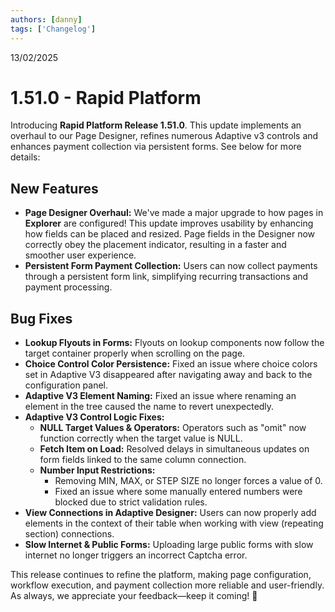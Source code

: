 ```yaml
---
authors: [danny]
tags: ['Changelog']
---
```


13/02/2025

# 1.51.0 - Rapid Platform

Introducing **Rapid Platform Release 1.51.0**. This update implements an overhaul to our Page Designer, refines numerous Adaptive v3 controls and enhances payment collection via persistent forms. See below for more details:

## New Features
- **Page Designer Overhaul:** We've made a major upgrade to how pages in **Explorer** are configured! This update improves usability by enhancing how fields can be placed and resized. Page fields in the Designer now correctly obey the placement indicator, resulting in a faster and smoother user experience.
- **Persistent Form Payment Collection:** Users can now collect payments through a persistent form link, simplifying recurring transactions and payment processing.

## Bug Fixes
- **Lookup Flyouts in Forms:** Flyouts on lookup components now follow the target container properly when scrolling on the page.
- **Choice Control Color Persistence:** Fixed an issue where choice colors set in Adaptive V3 disappeared after navigating away and back to the configuration panel.
- **Adaptive V3 Element Naming:** Fixed an issue where renaming an element in the tree caused the name to revert unexpectedly.
- **Adaptive V3 Control Logic Fixes:**  
  - **NULL Target Values & Operators:** Operators such as "omit" now function correctly when the target value is NULL.  
  - **Fetch Item on Load:** Resolved delays in simultaneous updates on form fields linked to the same column connection.  
  - **Number Input Restrictions:**  
    - Removing MIN, MAX, or STEP SIZE no longer forces a value of 0.  
    - Fixed an issue where some manually entered numbers were blocked due to strict validation rules.  
- **View Connections in Adaptive Designer:** Users can now properly add elements in the context of their table when working with view (repeating section) connections.
- **Slow Internet & Public Forms:** Uploading large public forms with slow internet no longer triggers an incorrect Captcha error.

This release continues to refine the platform, making page configuration, workflow execution, and payment collection more reliable and user-friendly. As always, we appreciate your feedback—keep it coming! 🚀
